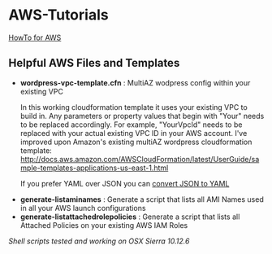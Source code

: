 AWS-Tutorials
=============

[HowTo for AWS](https://github.com/pgreene/AWS-Tutorials/wiki)

## Helpful AWS Files and Templates
<ul>
<li><b>wordpress-vpc-template.cfn</b> : MultiAZ wodpress config within your existing VPC

In this working cloudformation template it uses your existing VPC to build in. Any parameters or property values that begin with "Your" needs to be replaced accordingly. For example, "YourVpcId" needs to be replaced with your actual existing VPC ID in your AWS account. I've improved upon Amazon's existing multiAZ wordpress cloudformation template: http://docs.aws.amazon.com/AWSCloudFormation/latest/UserGuide/sample-templates-applications-us-east-1.html

If you prefer YAML over JSON you can [convert JSON to YAML](https://www.json2yaml.com/)
</li>
<li><b>generate-listaminames</b> : Generate a script that lists all AMI Names used in all your AWS launch configurations</li>
<li><b>generate-listattachedrolepolicies</b> : Generate a script that lists all Attached Policies on your existing AWS IAM Roles</li>
</ul>

<i>Shell scripts tested and working on OSX Sierra 10.12.6</i>
